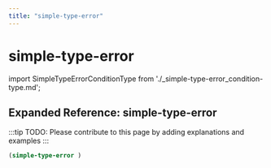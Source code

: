 ```yaml
---
title: "simple-type-error"
---
```


# simple-type-error

import SimpleTypeErrorConditionType from './_simple-type-error_condition-type.md';

<SimpleTypeErrorConditionType />

## Expanded Reference: simple-type-error

:::tip
TODO: Please contribute to this page by adding explanations and examples
:::

```lisp
(simple-type-error )
```
